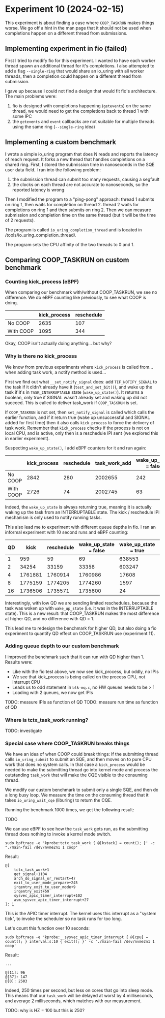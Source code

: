 # Experiment 10 (2024-02-15)

This experiment is about finding a case where `COOP_TASKRUN` makes things worse. We go off a hint in the man page that it should not be used when completions happen on a different thread from submissions.

## Implementing experiment in fio (failed)

First I tried to modify fio for this experiment. I wanted to have each worker thread spawn an additional thread for it's completions. I also attempted to add a flag `--single-ring` that would share an io_uring with all worker threads, then a completion could happen on a different thread from submission.

I gave up because I could not find a design that would fit fio's architecture. The main problems were:

 1. fio is designed with completions happening (`getevents`) on the same thread, we would need to get the completions back to thread 1 with some IPC
 2. the `getevents` and `event` callbacks are not suitable for multiple threads using the same ring (`--single-ring` idea)

## Implementing a custom benchmark

I wrote a simple io_uring program that does N reads and reports the latency of reach request. It forks a new thread that handles completions on a shared ring. First, I stored the submission time in nanoseconds in the SQE user data field. I ran into the following problem:

 1. the submission thread can submit too many requests, causing a segfault
 2. the clocks on each thread are not accurate to nanoseconds, so the reported latency is wrong

Then I modified the program to a "ping-pong" approach: thread 1 submits on ring 1, then waits for completion on thread 2. thread 2 waits for completions on ring 1 and then submits on ring 2. Then we can measure submission and completion time on the same thread (but it will be the time of 2 requests).

The program is called `io_uring_completion_thread` and is located in /tools/io_uring_completion_thread/.

The program sets the CPU affinity of the two threads to 0 and 1.

## Comparing COOP_TASKRUN on custom benchmark

### Counting kick_process (eBPF)

When comparing our benchmark with/without COOP_TASKRUN, we see no difference. We do eBPF counting like previously, to see what COOP is doing.

|           | kick_process | reschedule |
|-----------|--------------|------------|
| No COOP   | 2635         | 107        |
| With COOP | 1095         | 344        |

Okay, COOP isn't actually doing anything... but why?

### Why is there no kick_process

We know from previous experiments where `kick_process` is called from... when adding task work, a notify method is used...

First we find out what `__set_notify_signal` does: add `TIF_NOTIFY_SIGNAL` to the task if it didn't already have it (`test_and_set_bit()`), and wake up the task if it's in `TASK_INTERRUPTABLE` state (`wake_up_state()`). It returns a boolean, only true if SIGNAL wasn't already set and waking up did not succeed. This is called to deliver task_work if `COOP_TASKRUN` is set.

If `COOP_TASKRUN` is not set, then `set_notify_signal` is called which calls the earlier function, and if it return true (wake up unsuccessful and SIGNAL added for first time) then it also calls `kick_process` to force the delivery of task work. Remember that `kick_process` checks if the process is not on local CPU, and is active, only then is a reschedule IPI sent (we explored this in earlier experiment).

Suspecting `wake_up_state()`, I add eBPF counters for it and run again:


|           | kick_process | reschedule | task_work_add | wake_up_state = false | wake_up_state = true |
|-----------|--------------|------------|---------------|-----------------------|----------------------|
| No COOP   | 2842         | 280        | 2002655       | 242                   | 2000028              |
| With COOP | 2726         | 74         | 2002745       | 63                    | 2000025              |

Indeed, the `wake_up_state` is always returning true, meaning it is actually waking up the task from an INTERRUPTABLE state. The kick / reschedule IPI mechanism is only used to notify running tasks.

This also lead me to experiment with different queue depths in fio. I ran an informal experiment with 10 second runs and eBPF counting:

| QD | kick    | reschedule | wake_up_state = false | wake_up_state = true | IOs submitted |
|----|---------|------------|-----------------------|----------------------|---------------|
| 1  | 959     | 59         | 69                    | 638553               | 629362        |
| 2  | 34254   | 33159      | 33358                 | 603247               | 1186073       |
| 4  | 1761881 | 1760914    | 1760986               | 17608                | 1817399       |
| 8  | 1775159 | 1774205    | 1774260               | 1597                 | 1817872       |
| 16 | 1736506 | 1735571    | 1735600               | 24                   | 1785202       |

Interestingly, with low QD we are sending limited reschedules, because the task was woken up with `wake_up_state` (i.e. it was in the INTERRUPTABLE state). This is a new result: that COOP_TASKRUN makes the most difference at higher QD, and no difference with QD = 1. 

This lead me to redesign the benchmark for higher QD, but also doing a fio experiment to quantify QD effect on COOP_TASKRUN use (experiment 11).

### Adding queue depth to our custom benchmark

I improved the benchmark such that it can run with QD higher than 1. Results were:

 - Like with the fio test above, we now see kick_process, but oddly, no IPIs
 - We see that kick_process is being called on the process CPU, not interrupt CPU
 - Leads us to odd statement in `blk-mq.c`, no HW queues needs to be > 1
 - Loading with 2 queues, we now get IPIs

TODO: measure IPIs as function of QD
TODO: measure run time as function of QD

### Where is tctx_task_work running?

TODO: investigate

### Special case where COOP_TASKRUN breaks things

We have an idea of when COOP could break things: If the submitting thread calls `io_uring_submit` to submit an SQE, and then moves on to pure CPU work that does no system calls. In that case a `kick_process` would be needed to make the submitting thread go into kernel mode and process the outstanding `task_work` that will make the CQE visible to the consuming thread.

We modify our custom benchmark to submit only a single SQE, and then do a long busy loop. We measure the time on the consuming thread that it takes `io_uring_wait_cqe` (liburing) to return the CQE.

Running the benchmark 1000 times, we get the following result:

TODO

We can use eBPF to see how the `task_work` gets run, as the submitting thread does nothing to invoke a kernel mode switch.

```
sudo bpftrace -e 'kprobe:tctx_task_work { @[kstack] = count(); }' -c "./main-fail /dev/nvme2n1 1 coop"
```

Result:

```
@[
    tctx_task_work+1
    get_signal+1104
    arch_do_signal_or_restart+47
    exit_to_user_mode_prepare+245
    irqentry_exit_to_user_mode+9
    irqentry_exit+59
    sysvec_apic_timer_interrupt+102
    asm_sysvec_apic_timer_interrupt+27
]: 1
```

This is the APIC timer interrupt. The kernel uses this interrupt as a "system tick", to invoke the scheduler so no task runs for too long.

Let's count this function over 10 seconds:

```
sudo bpftrace -e 'kprobe:__sysvec_apic_timer_interrupt { @[cpu] = count(); } interval:s:10 { exit(); }' -c './main-fail /dev/nvme2n1 1 coop'
```

Result:

```
...

@[11]: 96
@[37]: 147
@[0]: 2503

```

Indeed, 250 times per second, but less on cores that go into sleep mode. This means that our `task_work` will be delayed at worst by 4 milliseconds, and average 2 milliseconds, which matches with our measurement.

TODO: why is HZ = 100 but this is 250?